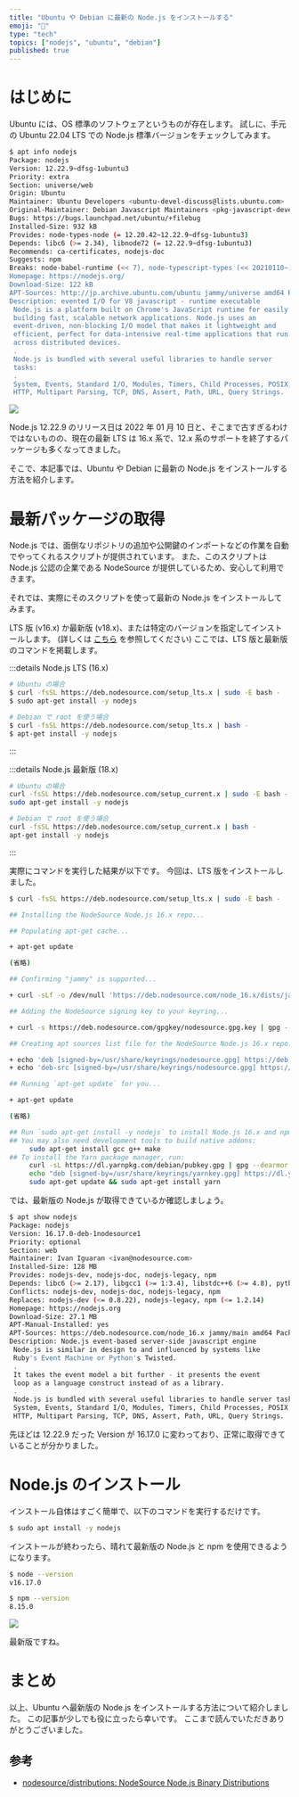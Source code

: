 ```yaml
---
title: "Ubuntu や Debian に最新の Node.js をインストールする"
emoji: "🐣"
type: "tech"
topics: ["nodejs", "ubuntu", "debian"]
published: true
---
```


# はじめに

Ubuntu には、OS 標準のソフトウェアというものが存在します。
試しに、手元の Ubuntu 22.04 LTS での Node.js 標準バージョンをチェックしてみます。

```bash
$ apt info nodejs
Package: nodejs
Version: 12.22.9~dfsg-1ubuntu3
Priority: extra
Section: universe/web
Origin: Ubuntu
Maintainer: Ubuntu Developers <ubuntu-devel-discuss@lists.ubuntu.com>
Original-Maintainer: Debian Javascript Maintainers <pkg-javascript-devel@alioth-lists.debian.net>
Bugs: https://bugs.launchpad.net/ubuntu/+filebug
Installed-Size: 932 kB
Provides: node-types-node (= 12.20.42~12.22.9~dfsg-1ubuntu3)
Depends: libc6 (>= 2.34), libnode72 (= 12.22.9~dfsg-1ubuntu3)
Recommends: ca-certificates, nodejs-doc
Suggests: npm
Breaks: node-babel-runtime (<< 7), node-typescript-types (<< 20210110~)
Homepage: https://nodejs.org/
Download-Size: 122 kB
APT-Sources: http://jp.archive.ubuntu.com/ubuntu jammy/universe amd64 Packages
Description: evented I/O for V8 javascript - runtime executable
 Node.js is a platform built on Chrome's JavaScript runtime for easily
 building fast, scalable network applications. Node.js uses an
 event-driven, non-blocking I/O model that makes it lightweight and
 efficient, perfect for data-intensive real-time applications that run
 across distributed devices.
 .
 Node.js is bundled with several useful libraries to handle server
 tasks:
 .
 System, Events, Standard I/O, Modules, Timers, Child Processes, POSIX,
 HTTP, Multipart Parsing, TCP, DNS, Assert, Path, URL, Query Strings.
```

![](https://i.gyazo.com/3c92877d67bf24bd2f3e852906e5544c.png)

Node.js 12.22.9 のリリース日は 2022 年 01 月 10 日と、そこまで古すぎるわけではないものの、現在の最新 LTS は 16.x 系で、12.x 系のサポートを終了するパッケージも多くなってきました。

そこで、本記事では、Ubuntu や Debian に最新の Node.js をインストールする方法を紹介します。

# 最新パッケージの取得

Node.js では、面倒なリポジトリの追加や公開鍵のインポートなどの作業を自動でやってくれるスクリプトが提供されています。
また、このスクリプトは Node.js 公認の企業である NodeSource が提供しているため、安心して利用できます。

それでは、実際にそのスクリプトを使って最新の Node.js をインストールしてみます。

LTS 版 (v16.x) か最新版 (v18.x)、または特定のバージョンを指定してインストールします。
(詳しくは [こちら](https://github.com/nodesource/distributions#installation-instructions) を参照してください)
ここでは、LTS 版と最新版のコマンドを掲載します。

:::details Node.js LTS (16.x)
```bash
# Ubuntu の場合
$ curl -fsSL https://deb.nodesource.com/setup_lts.x | sudo -E bash -
$ sudo apt-get install -y nodejs

# Debian で root を使う場合
$ curl -fsSL https://deb.nodesource.com/setup_lts.x | bash -
$ apt-get install -y nodejs
```
:::

:::details Node.js 最新版 (18.x)
```bash
# Ubuntu の場合
curl -fsSL https://deb.nodesource.com/setup_current.x | sudo -E bash -
sudo apt-get install -y nodejs

# Debian で root を使う場合
curl -fsSL https://deb.nodesource.com/setup_current.x | bash -
apt-get install -y nodejs
```
:::

実際にコマンドを実行した結果が以下です。
今回は、LTS 版をインストールしました。

```bash
$ curl -fsSL https://deb.nodesource.com/setup_lts.x | sudo -E bash -

## Installing the NodeSource Node.js 16.x repo...

## Populating apt-get cache...

+ apt-get update

(省略)

## Confirming "jammy" is supported...

+ curl -sLf -o /dev/null 'https://deb.nodesource.com/node_16.x/dists/jammy/Release'

## Adding the NodeSource signing key to your keyring...

+ curl -s https://deb.nodesource.com/gpgkey/nodesource.gpg.key | gpg --dearmor | tee /usr/share/keyrings/nodesource.gpg >/dev/null

## Creating apt sources list file for the NodeSource Node.js 16.x repo...

+ echo 'deb [signed-by=/usr/share/keyrings/nodesource.gpg] https://deb.nodesource.com/node_16.x jammy main' > /etc/apt/sources.list.d/nodesource.list
+ echo 'deb-src [signed-by=/usr/share/keyrings/nodesource.gpg] https://deb.nodesource.com/node_16.x jammy main' >> /etc/apt/sources.list.d/nodesource.list

## Running `apt-get update` for you...

+ apt-get update

(省略)

## Run `sudo apt-get install -y nodejs` to install Node.js 16.x and npm
## You may also need development tools to build native addons:
     sudo apt-get install gcc g++ make
## To install the Yarn package manager, run:
     curl -sL https://dl.yarnpkg.com/debian/pubkey.gpg | gpg --dearmor | sudo tee /usr/share/keyrings/yarnkey.gpg >/dev/null
     echo "deb [signed-by=/usr/share/keyrings/yarnkey.gpg] https://dl.yarnpkg.com/debian stable main" | sudo tee /etc/apt/sources.list.d/yarn.list
     sudo apt-get update && sudo apt-get install yarn
```

では、最新版の Node.js が取得できているか確認しましょう。

```bash
$ apt show nodejs
Package: nodejs
Version: 16.17.0-deb-1nodesource1
Priority: optional
Section: web
Maintainer: Ivan Iguaran <ivan@nodesource.com>
Installed-Size: 128 MB
Provides: nodejs-dev, nodejs-doc, nodejs-legacy, npm
Depends: libc6 (>= 2.17), libgcc1 (>= 1:3.4), libstdc++6 (>= 4.8), python3-minimal, ca-certificates
Conflicts: nodejs-dev, nodejs-doc, nodejs-legacy, npm
Replaces: nodejs-dev (<= 0.8.22), nodejs-legacy, npm (<= 1.2.14)
Homepage: https://nodejs.org
Download-Size: 27.1 MB
APT-Manual-Installed: yes
APT-Sources: https://deb.nodesource.com/node_16.x jammy/main amd64 Packages
Description: Node.js event-based server-side javascript engine
 Node.js is similar in design to and influenced by systems like
 Ruby's Event Machine or Python's Twisted.
 .
 It takes the event model a bit further - it presents the event
 loop as a language construct instead of as a library.
 .
 Node.js is bundled with several useful libraries to handle server tasks :
 System, Events, Standard I/O, Modules, Timers, Child Processes, POSIX,
 HTTP, Multipart Parsing, TCP, DNS, Assert, Path, URL, Query Strings.
```

先ほどは 12.22.9 だった Version が 16.17.0 に変わっており、正常に取得できていることが分かりました。

# Node.js のインストール

インストール自体はすごく簡単で、以下のコマンドを実行するだけです。

```bash
$ sudo apt install -y nodejs
```

インストールが終わったら、晴れて最新版の Node.js と npm を使用できるようになります。

```bash
$ node --version
v16.17.0

$ npm --version
8.15.0
```

![](https://i.gyazo.com/722ec65dc39b06d323df7d3af5db9704.png)

最新版ですね。

# まとめ

以上、Ubuntu へ最新版の Node.js をインストールする方法について紹介しました。
この記事が少しでも役に立ったら幸いです。
ここまで読んでいただきありがとうございました。

## 参考

- [nodesource/distributions: NodeSource Node.js Binary Distributions](https://github.com/nodesource/distributions)
